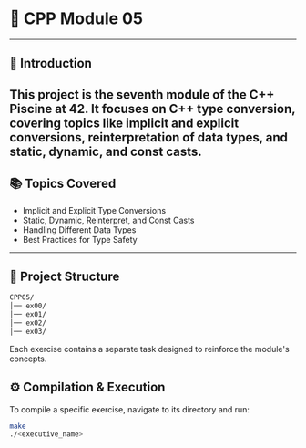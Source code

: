 # 🚀 CPP Module 05

---

## 📌 Introduction 
This project is the seventh module of the C++ Piscine at 42. It focuses on C++ type conversion, covering topics like implicit and explicit conversions, reinterpretation of data types, and static, dynamic, and const casts.
---

## 📚 Topics Covered
- Implicit and Explicit Type Conversions
- Static, Dynamic, Reinterpret, and Const Casts
- Handling Different Data Types
- Best Practices for Type Safety

---

## 📂 Project Structure
```bash
CPP05/
│── ex00/
│── ex01/
│── ex02/
│── ex03/
```

Each exercise contains a separate task designed to reinforce the module's concepts.

## ⚙️ Compilation & Execution 
To compile a specific exercise, navigate to its directory and run:
```bash
make
./<executive_name>
```
